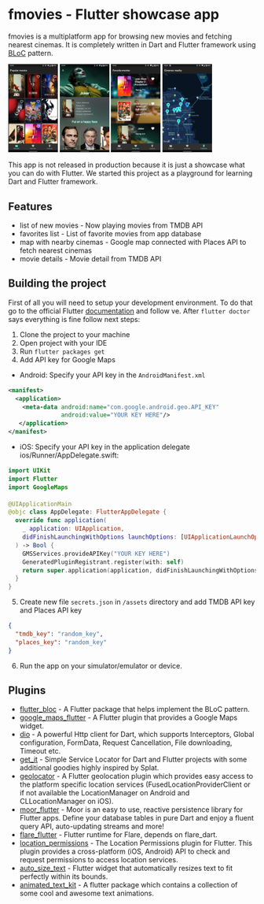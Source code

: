 # fmovies - Flutter showcase app

fmovies is a multiplatform app for browsing new movies and fetching 
nearest cinemas. It is completely written in Dart and Flutter framework
using [BLoC](https://bloclibrary.dev/#/gettingstarted) pattern. 

<img src="assets/screenshots/1.png" width="20%" /> <img src="assets/screenshots/2.png" width="20%" /> <img src="assets/screenshots/3.png" width="20%" /> <img src="assets/screenshots/4.png" width="20%" />

This app is not released in production because it is just a showcase
what you can do with Flutter. We started this project as a playground for 
learning Dart and Flutter framework. 

## Features
- list of new movies - Now playing movies from TMDB API
- favorites list - List of favorite movies from app database
- map with nearby cinemas - Google map connected with Places API to fetch 
nearest cinemas
- movie details - Movie detail from TMDB API


## Building the project
First of all you will need to setup your development environment. To 
do that go to the official Flutter 
[documentation](https://flutter.dev/docs/get-started/install) and follow
ve.
After `flutter doctor` says everything is fine follow next steps:
1. Clone the project to your machine
2. Open project with your IDE
3. Run `flutter packages get`
4. Add API key for Google Maps
- Android: Specify your API key in the `AndroidManifest.xml`
```xml
<manifest>
  <application>
    <meta-data android:name="com.google.android.geo.API_KEY"
               android:value="YOUR KEY HERE"/>
   </application>
</manifest>
```
- iOS: Specify your API key in the application delegate ios/Runner/AppDelegate.swift:
```swift
import UIKit
import Flutter
import GoogleMaps

@UIApplicationMain
@objc class AppDelegate: FlutterAppDelegate {
  override func application(
    _ application: UIApplication,
    didFinishLaunchingWithOptions launchOptions: [UIApplicationLaunchOptionsKey: Any]?
  ) -> Bool {
    GMSServices.provideAPIKey("YOUR KEY HERE")
    GeneratedPluginRegistrant.register(with: self)
    return super.application(application, didFinishLaunchingWithOptions: launchOptions)
  }
}
```           
5. Create new file `secrets.json` in `/assets` directory and add TMDB 
API key and Places API key
```json
{
  "tmdb_key": "random_key",
  "places_key": "random_key"
}
```
6. Run the app on your simulator/emulator or device.

## Plugins

- [flutter_bloc](https://pub.dev/packages/flutter_bloc) - A Flutter 
package that helps implement the BLoC pattern.
- [google_maps_flutter](https://pub.dev/packages/google_maps_flutter) - 
A Flutter plugin that provides a Google Maps widget.
- [dio](https://pub.dev/packages/dio) - A powerful Http client for Dart, 
which supports Interceptors, Global configuration, FormData, Request 
Cancellation, File downloading, Timeout etc.
- [get_it](https://pub.dev/packages/get_it) - Simple Service Locator for 
Dart and Flutter projects with some additional goodies highly inspired 
by Splat. 
- [geolocator](https://pub.dev/packages/geolocator) - A Flutter 
geolocation plugin which provides easy access to the platform specific 
location services (FusedLocationProviderClient or if not available the 
LocationManager on Android and CLLocationManager on iOS). 
- [moor_flutter](https://pub.dev/packages/moor_flutter) - Moor is an 
easy to use, reactive persistence library for Flutter apps. Define 
your database tables in pure Dart and enjoy a fluent query API, 
auto-updating streams and more!
- [flare_flutter](https://pub.dev/packages/flare_flutter) - Flutter 
runtime for Flare, depends on flare_dart.
- [location_permissions](https://pub.dev/packages/location_permissions) -
The Location Permissions plugin for Flutter. This plugin provides a 
cross-platform (iOS, Android) API to check and request permissions to 
access location services.
- [auto_size_text](https://pub.dev/packages/auto_size_text) - Flutter 
widget that automatically resizes text to fit perfectly within its bounds.
- [animated_text_kit](https://pub.dev/packages/animated_text_kit) - A 
flutter package which contains a collection of some cool and awesome 
text animations.

